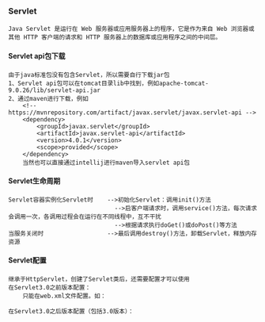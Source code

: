 ### Servlet

    Java Servlet 是运行在 Web 服务器或应用服务器上的程序，它是作为来自 Web 浏览器或其他 HTTP 客户端的请求和 HTTP 服务器上的数据库或应用程序之间的中间层。
    

#### Servlet api包下载

    由于java标准包没有包含Servlet，所以需要自行下载jar包
    1、Servlet api包可以在tomcat目录lib中找到，例如apache-tomcat-9.0.26/lib/servlet-api.jar
    2、通过maven进行下载，例如
        <!-- https://mvnrepository.com/artifact/javax.servlet/javax.servlet-api -->
        <dependency>
            <groupId>javax.servlet</groupId>
            <artifactId>javax.servlet-api</artifactId>
            <version>4.0.1</version>
            <scope>provided</scope>
        </dependency>
        当然也可以直接通过intellij进行maven导入servlet api包
    
#### Servlet生命周期

    
    Servlet容器实例化Servlet时    -->初始化Servlet：调用init()方法
                                  -->启客户端请求时，调用service()方法，每次请求会调用一次，各调用过程会在运行在不同线程中，互不干扰
                                  -->根据请求执行doGet()或doPost()等方法      
    当服务关闭时                  -->最后调用destroy()方法，卸载Servlet，释放内存资源
    

#### Servlet配置

    继承于HttpServlet，创建了Servlet类后，还需要配置才可以使用
    在Servlet3.0之前版本配置：
        只能在web.xml文件配置。如：
    
    在Servlet3.0之后版本配置（包括3.0版本）：